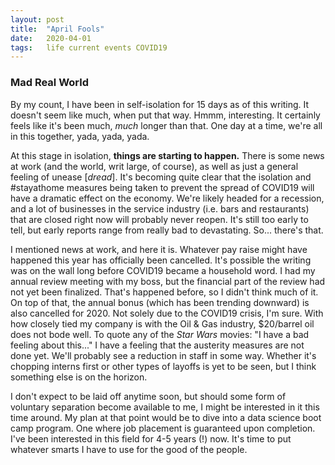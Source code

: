 ```yaml
---
layout: post
title:  "April Fools"
date:   2020-04-01
tags:   life current events COVID19
---
```

### Mad Real World

By my count, I have been in self-isolation for 15 days as of this writing. It doesn't seem like much, when put that way. Hmmm, interesting. It certainly feels like it's been much, _much_ longer than that. One day at a time, we're all in this together, yada, yada, yada.

At this stage in isolation, **things are starting to happen.** There is some news at work (and the world, writ large, of course), as well as just a general feeling of unease [_dread_]. It's becoming quite clear that the isolation and #stayathome measures being taken to prevent the spread of COVID19 will have a dramatic effect on the economy. We're likely headed for a recession, and a lot of businesses in the service industry (i.e. bars and restaurants) that are closed right now will probably never reopen. It's still too early to tell, but early reports range from really bad to devastating. So... there's that.

I mentioned news at work, and here it is. Whatever pay raise might have happened this year has officially been cancelled. It's possible the writing was on the wall long before COVID19 became a household word. I had my annual review meeting with my boss, but the financial part of the review had not yet been finalized. That's happened before, so I didn't think much of it. On top of that, the annual bonus (which has been trending downward) is also cancelled for 2020. Not solely due to the COVID19 crisis, I'm sure. With how closely tied my company is with the Oil & Gas industry, $20/barrel oil does not bode well. To quote any of the _Star Wars_ movies: "I have a bad feeling about this..." I have a feeling that the austerity measures are not done yet. We'll probably see a reduction in staff in some way. Whether it's chopping interns first or other types of layoffs is yet to be seen, but I think something else is on the horizon.

I don't expect to be laid off anytime soon, but should some form of voluntary separation become available to me, I might be interested in it this time around. My plan at that point would be to dive into a data science boot camp program. One where job placement is guaranteed upon completion. I've been interested in this field for 4-5 years (!) now. It's time to put whatever smarts I have to use for the good of the people. 
